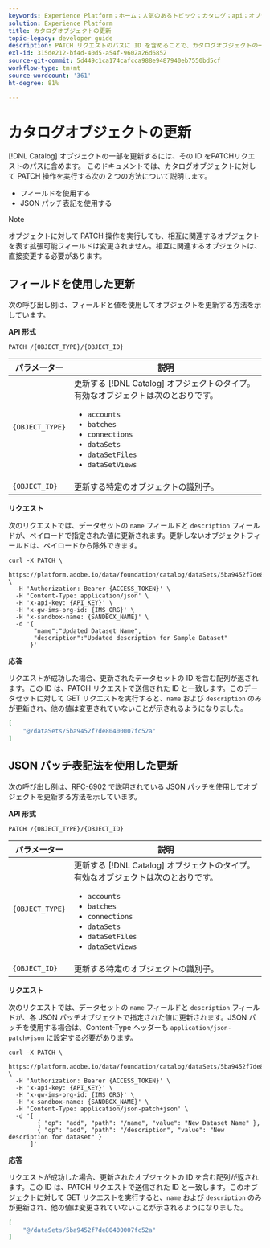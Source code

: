 ```yaml
---
keywords: Experience Platform；ホーム；人気のあるトピック；カタログ；api；オブジェクトの更新
solution: Experience Platform
title: カタログオブジェクトの更新
topic-legacy: developer guide
description: PATCH リクエストのパスに ID を含めることで、カタログオブジェクトの一部を更新できます。このドキュメントでは、フィールドの使用、およびカタログオブジェクトに対するPATCH操作の実行に JSON パッチ表記を使用する方法について説明します。
exl-id: 315de212-bf4d-40d5-a54f-9602a26d6852
source-git-commit: 5d449c1ca174cafcca988e9487940eb7550bd5cf
workflow-type: tm+mt
source-wordcount: '361'
ht-degree: 81%

---
```


# カタログオブジェクトの更新

[!DNL Catalog] オブジェクトの一部を更新するには、その ID をPATCHリクエストのパスに含めます。 このドキュメントでは、カタログオブジェクトに対して PATCH 操作を実行する次の 2 つの方法について説明します。

* フィールドを使用する
* JSON パッチ表記を使用する

>[!NOTE]
>
>オブジェクトに対して PATCH 操作を実行しても、相互に関連するオブジェクトを表す拡張可能フィールドは変更されません。相互に関連するオブジェクトは、直接変更する必要があります。

## フィールドを使用した更新

次の呼び出し例は、フィールドと値を使用してオブジェクトを更新する方法を示しています。

**API 形式**

```http
PATCH /{OBJECT_TYPE}/{OBJECT_ID}
```

| パラメーター | 説明 |
| --- | --- |
| `{OBJECT_TYPE}` | 更新する [!DNL Catalog] オブジェクトのタイプ。 有効なオブジェクトは次のとおりです。 <ul><li>`accounts`</li><li>`batches`</li><li>`connections`</li><li>`dataSets`</li><li>`dataSetFiles`</li><li>`dataSetViews`</li></ul> |
| `{OBJECT_ID}` | 更新する特定のオブジェクトの識別子。 |

**リクエスト**

次のリクエストでは、データセットの `name` フィールドと `description` フィールドが、ペイロードで指定された値に更新されます。更新しないオブジェクトフィールドは、ペイロードから除外できます。

```shell
curl -X PATCH \
  https://platform.adobe.io/data/foundation/catalog/dataSets/5ba9452f7de80400007fc52a \
  -H 'Authorization: Bearer {ACCESS_TOKEN}' \
  -H 'Content-Type: application/json' \
  -H 'x-api-key: {API_KEY}' \
  -H 'x-gw-ims-org-id: {IMS_ORG}' \
  -H 'x-sandbox-name: {SANDBOX_NAME}' \
  -d '{
       "name":"Updated Dataset Name",
       "description":"Updated description for Sample Dataset"
      }'
```

**応答**

リクエストが成功した場合、更新されたデータセットの ID を含む配列が返されます。この ID は、PATCH リクエストで送信された ID と一致します。このデータセットに対して GET リクエストを実行すると、`name` および `description` のみが更新され、他の値は変更されていないことが示されるようになりました。

```json
[
    "@/dataSets/5ba9452f7de80400007fc52a"
]
```

## JSON パッチ表記法を使用した更新

次の呼び出し例は、[RFC-6902](https://tools.ietf.org/html/rfc6902) で説明されている JSON パッチを使用してオブジェクトを更新する方法を示しています。

<!-- (Include once API fundamentals guide is published) 

For more information on JSON Patch syntax, see the [API fundamentals guide](). 

-->

**API 形式**

```http
PATCH /{OBJECT_TYPE}/{OBJECT_ID}
```

| パラメーター | 説明 |
| --- | --- |
| `{OBJECT_TYPE}` | 更新する [!DNL Catalog] オブジェクトのタイプ。 有効なオブジェクトは次のとおりです。 <ul><li>`accounts`</li><li>`batches`</li><li>`connections`</li><li>`dataSets`</li><li>`dataSetFiles`</li><li>`dataSetViews`</li></ul> |
| `{OBJECT_ID}` | 更新する特定のオブジェクトの識別子。 |

**リクエスト**

次のリクエストでは、データセットの `name` フィールドと `description` フィールドが、各 JSON パッチオブジェクトで指定された値に更新されます。JSON パッチを使用する場合は、Content-Type ヘッダーも `application/json-patch+json` に設定する必要があります。

```shell
curl -X PATCH \
  https://platform.adobe.io/data/foundation/catalog/dataSets/5ba9452f7de80400007fc52a \
  -H 'Authorization: Bearer {ACCESS_TOKEN}' \
  -H 'x-api-key: {API_KEY}' \
  -H 'x-gw-ims-org-id: {IMS_ORG}' \
  -H 'x-sandbox-name: {SANDBOX_NAME}' \
  -H 'Content-Type: application/json-patch+json' \
  -d '[
        { "op": "add", "path": "/name", "value": "New Dataset Name" },
        { "op": "add", "path": "/description", "value": "New description for dataset" }
      ]'
```

**応答**

リクエストが成功した場合、更新されたオブジェクトの ID を含む配列が返されます。この ID は、PATCH リクエストで送信された ID と一致します。このオブジェクトに対して GET リクエストを実行すると、`name` および `description` のみが更新され、他の値は変更されていないことが示されるようになりました。

```json
[
    "@/dataSets/5ba9452f7de80400007fc52a"
]
```

